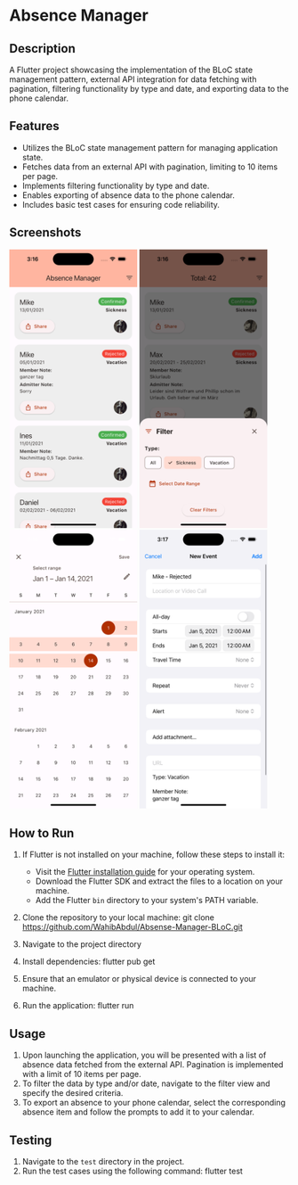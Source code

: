 # Absence Manager

## Description

A Flutter project showcasing the implementation of the BLoC state management pattern, external API integration for data fetching with pagination, filtering functionality by type and date, and exporting data to the phone calendar.

## Features
- Utilizes the BLoC state management pattern for managing application state.
- Fetches data from an external API with pagination, limiting to 10 items per page.
- Implements filtering functionality by type and date.
- Enables exporting of absence data to the phone calendar.
- Includes basic test cases for ensuring code reliability.

## Screenshots
<p>
<img src="https://github.com/WahibAbdul/Absense-Manager-BLoC/blob/main/screenshots/1.png" alt="Screenshot 1" width="230" height="500">
<img src="https://github.com/WahibAbdul/Absense-Manager-BLoC/blob/main/screenshots/2.png" alt="Screenshot 2" width="230" height="500">
<img src="https://github.com/WahibAbdul/Absense-Manager-BLoC/blob/main/screenshots/3.png" alt="Screenshot 2" width="230" height="500">
<img src="https://github.com/WahibAbdul/Absense-Manager-BLoC/blob/main/screenshots/4.png" alt="Screenshot 2" width="230" height="500">
</p>



## How to Run

1. If Flutter is not installed on your machine, follow these steps to install it:
   - Visit the [Flutter installation guide](https://flutter.dev/docs/get-started/install) for your operating system.
   - Download the Flutter SDK and extract the files to a location on your machine.
   - Add the Flutter `bin` directory to your system's PATH variable.

2. Clone the repository to your local machine: git clone https://github.com/WahibAbdul/Absense-Manager-BLoC.git

3. Navigate to the project directory

4. Install dependencies:
flutter pub get


5. Ensure that an emulator or physical device is connected to your machine.
6. Run the application:
flutter run


## Usage

1. Upon launching the application, you will be presented with a list of absence data fetched from the external API. Pagination is implemented with a limit of 10 items per page.
2. To filter the data by type and/or date, navigate to the filter view and specify the desired criteria.
3. To export an absence to your phone calendar, select the corresponding absence item and follow the prompts to add it to your calendar.

## Testing

1. Navigate to the `test` directory in the project.
2. Run the test cases using the following command:
flutter test













